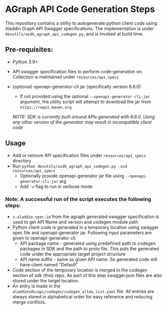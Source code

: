 # AGraph API Code Generation Steps

This repository contains a utility to autogenerate python client code using Aladdin Graph API Swagger specifications. The implementation is under `devutils/asdk_agraph_api_codegen.py`, and is invoked at build time.


## Pre-requisites:
- Python 3.9+
- API swagger specification files to perform code-generation on. Collection is maintained under `resources/api_specs`
- (optional) openapi-generator-cli jar  (specifically version 6.6.0)
    - If not provided using the optional `--openapi-generator-cli-jar` argument, the utility script will attempt to download the jar from `https://repo1.maven.org`
  
  *NOTE: SDK is currently built around APIs generated with 6.6.0. Using any other version of the generator may result in incompatible client code*

## Usage

- Add or remove API specification files under `resources/api_specs` directory
- Run `python devutils/asdk_agraph_api_codegen.py -osd resources/api_specs`
    - Optionally provide openapi-generator jar file using `--openapi-generator-cli-jar` arg
    - Add `-v` flag to run in verbose mode

### Note: A successful run of the script executes the following steps:

- `x-aladdin-spec-id` from the agraph generated swagger specification is used to get API Name and version and codegen module path
- Python client code is generated in a temporary location using swagger spec file and openapi-generator jar. Following input parameters are given to openapi-generator cli:
    - API package name - generated using predefined path to codegen packages in SDK and the path to proto file. This puts the generated code under the appropriate target project structure
    - API name suffix - same as given API name. So generated code will have client named "Default<ApiName>"
- Code section of the temporary location is merged in the codegen section of sdk (this) repo. As part of this step swagger.json files are also stored under the target location.
- An entry is made in the `aladdinsdk/api/codegen/codegen_allow_list.yaml` file. All entries are always stored in alphabetical order for easy reference and reducing merge conflicts.
